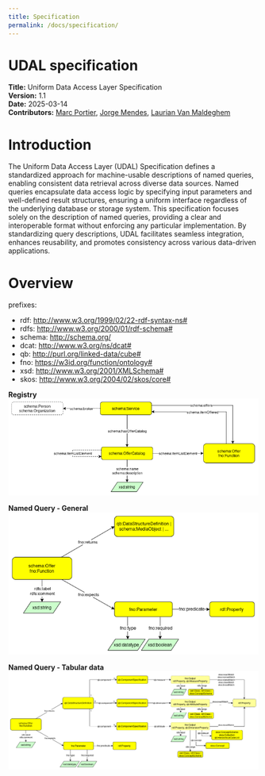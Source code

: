```yaml
---
title: Specification
permalink: /docs/specification/
---
```


# UDAL specification

**Title:** Uniform Data Access Layer Specification  
**Version:** 1.1  
**Date:** 2025-03-14  
**Contributors:** [Marc Portier](https://orcid.org/0000-0002-9648-6484), [Jorge Mendes](https://orcid.org/0000-0002-0371-0222), [Laurian Van Maldeghem](https://orcid.org/0000-0003-0663-5907)  


# Introduction

The Uniform Data Access Layer (UDAL) Specification defines a standardized approach for machine-usable descriptions of named queries, enabling consistent data retrieval across diverse data sources. Named queries encapsulate data access logic by specifying input parameters and well-defined result structures, ensuring a uniform interface regardless of the underlying database or storage system. This specification focuses solely on the description of named queries, providing a clear and interoperable format without enforcing any particular implementation. By standardizing query descriptions, UDAL facilitates seamless integration, enhances reusability, and promotes consistency across various data-driven applications.


# Overview

prefixes:
- rdf: http://www.w3.org/1999/02/22-rdf-syntax-ns#
- rdfs: http://www.w3.org/2000/01/rdf-schema#
- schema: http://schema.org/
- dcat: http://www.w3.org/ns/dcat#
- qb: http://purl.org/linked-data/cube#
- fno: https://w3id.org/function/ontology#
- xsd: http://www.w3.org/2001/XMLSchema#
- skos: http://www.w3.org/2004/02/skos/core#

**Registry**
[![offer-catalogue-service-diagram.png](diagrams/offer-catalogue-service-diagram.png)](diagrams/offer-catalogue-service-diagram.png)

**Named Query - General**
[![offer-diagram.png](diagrams/offer-diagram.png)](diagrams/offer-diagram.png)

**Named Query - Tabular data**
[![offer-diagram.png](diagrams/offer-tabular-data-diagram.png)](diagrams/offer-tabular-data-diagram.png)
